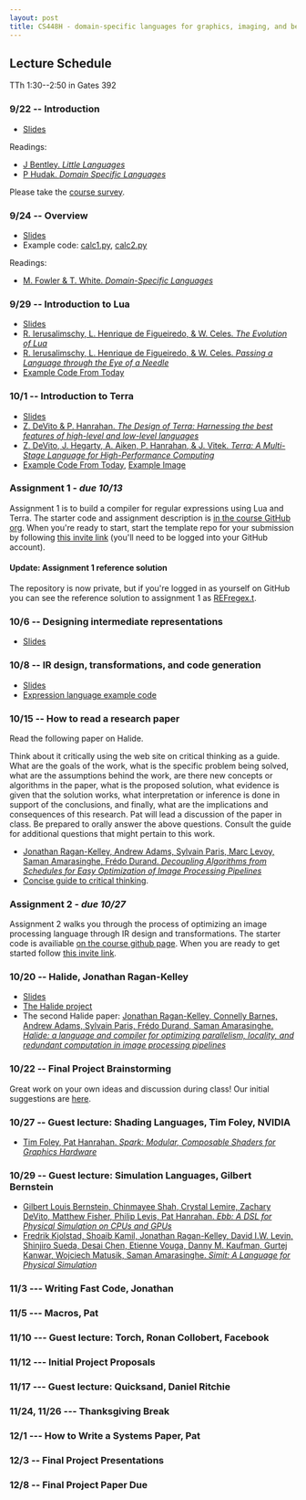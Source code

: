 ```yaml
---
layout: post
title: CS448H - domain-specific languages for graphics, imaging, and beyond
---
```


Lecture Schedule
--------

TTh 1:30--2:50 in Gates 392

### 9/22 -- Introduction

* [Slides](intro.pdf)

Readings:

* [J Bentley. _Little Languages_](little-languages.pdf)
* [P Hudak. _Domain Specific Languages_](DSEL-Little.pdf)

Please take the [course survey](http://goo.gl/forms/kJ4qicMhrq).

### 9/24 -- Overview

* [Slides](build.pdf)
* Example code: [calc1.py](calc1.py), [calc2.py](calc2.py)

Readings:

* [M. Fowler & T. White. _Domain-Specific Languages_](http://proquest.safaribooksonline.com/9780132107549?uicode=stanford)


### 9/29 -- Introduction to Lua

* [Slides](cs448h-3.pdf)
* [R. Ierusalimschy, L. Henrique de Figueiredo, & W.  Celes. _The Evolution of Lua_](http://www.lua.org/doc/hopl.pdf)
* [R. Ierusalimschy, L. Henrique de Figueiredo, & W.  Celes. _Passing a Language through the Eye of a Needle_](https://queue.acm.org/detail.cfm?id=1983083)
* [Example Code From Today](example-1.lua)

### 10/1 -- Introduction to Terra

* [Slides](cs448h-4.pdf)
* [Z. DeVito & P. Hanrahan. _The Design of Terra: Harnessing the best features of high-level and low-level languages_](http://terralang.org/snapl-devito.pdf)
* [Z. DeVito, J. Hegarty, A. Aiken, P. Hanrahan, & J. Vitek. _Terra: A Multi-Stage Language for High-Performance Computing_](http://terralang.org/pldi071-devito.pdf)
* [Example Code From Today](example-2.t), [Example Image](giraffe.ppm)

### Assignment 1 - _due 10/13_
Assignment 1 is to build a compiler for regular expressions using Lua and Terra. The starter code and assignment description is [in the course GitHub org](http://github.com/CS448H/assignment1). When you're ready to start, start the template repo for your submission by following [this invite link](https://classroom.github.com/assignment-invitations/349e75dcf83aeebb9c0fefbc62a42dbf) (you'll need to be logged into your GitHub account).

#### Update: Assignment 1 reference solution
The repository is now private, but if you're logged in as yourself on GitHub you can see the reference solution to assignment 1 as [REFregex.t](https://github.com/CS448H/assignment1/blob/master/REFregex.t).

### 10/6 -- Designing intermediate representations

* [Slides](IRs.pdf)

### 10/8 -- IR design, transformations, and code generation

* [Slides](IRs-transforms-codegen.pdf)
* [Expression language example code](http://github.com/CS448h/cs448h.github.com/tree/master/ir-codegen-example)

### 10/15 -- How to read a research paper

Read the following paper on Halide.

Think about it critically using the web site on critical thinking as a guide.
What are the goals of the work, what is the specific problem being solved,
what are the assumptions behind the work,
are there new concepts or algorithms in the paper,
what is the proposed solution,
what evidence is given that the solution works,
what interpretation or inference is done in support of the conclusions,
and finally, what are the implications and consequences of this research.
Pat will lead a discussion of the paper in class.
Be prepared to orally answer the above questions.
Consult the guide for additional questions that might pertain
to this work.

* [Jonathan Ragan-Kelley, Andrew Adams, Sylvain Paris, Marc Levoy, Saman Amarasinghe, Frédo Durand.  _Decoupling Algorithms from Schedules for Easy Optimization of Image Processing Pipelines_](http://people.csail.mit.edu/jrk/halide12/)
* [Concise guide to critical thinking](http://www.criticalthinking.org/ctmodel/logic-model1.htm). 

### Assignment 2 - _due 10/27_
Assignment 2 walks you through the process of optimizing an image processing language through IR design and transformations. The  starter code is availiable [on the course github page](http://github.com/CS448H/assignment2). When you are ready to get started follow [this invite link](https://classroom.github.com/assignment-invitations/41ab15b18322a502c54d69925a70cf0b).

### 10/20 -- Halide, Jonathan Ragan-Kelley
* [Slides](2015-10-20-halide.pdf)
* [The Halide project](http://halide-lang.org)
* The second Halide paper: [Jonathan Ragan-Kelley, Connelly Barnes, Andrew Adams, Sylvain Paris, Frédo Durand, Saman Amarasinghe. _Halide: a language and compiler for optimizing parallelism, locality, and redundant computation in image processing pipelines_](http://people.csail.mit.edu/jrk/halide-pldi13.pdf)

### 10/22 -- Final Project Brainstorming
Great work on your own ideas and discussion during class! Our initial suggestions are [here](2015-10-22-project-ideas.pdf).

### 10/27 -- Guest lecture: Shading Languages, Tim Foley, NVIDIA
* [Tim Foley, Pat Hanrahan. _Spark: Modular, Composable Shaders for Graphics Hardware_](http://graphics.stanford.edu/papers/spark/)

### 10/29 -- Guest lecture: Simulation Languages, Gilbert Bernstein
* [Gilbert Louis Bernstein, Chinmayee Shah, Crystal Lemire, Zachary DeVito, Matthew Fisher, Philip Levis, Pat Hanrahan. _Ebb: A DSL for Physical Simulation on CPUs and GPUs_](http://arxiv.org/abs/1506.07577)
* [Fredrik Kjolstad, Shoaib Kamil, Jonathan Ragan-Kelley, David I.W. Levin, Shinjiro Sueda, Desai Chen, Etienne Vouga, Danny M. Kaufman, Gurtej Kanwar, Wojciech Matusik, Saman Amarasinghe. _Simit: A Language for Physical Simulation_](http://dspace.mit.edu/handle/1721.1/97075)

### 11/3 --- Writing Fast Code, Jonathan

### 11/5 --- Macros, Pat

### 11/10 --- Guest lecture: Torch, Ronan Collobert, Facebook

### 11/12 --- Initial Project Proposals 

### 11/17 --- Guest lecture: Quicksand, Daniel Ritchie

### 11/24, 11/26 --- Thanksgiving Break

### 12/1 --- How to Write a Systems Paper, Pat

### 12/3 -- Final Project Presentations

### 12/8 -- Final Project Paper Due
